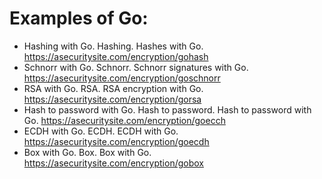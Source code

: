 # Examples of Go:

* Hashing with Go. Hashing. Hashes with Go. https://asecuritysite.com/encryption/gohash
* Schnorr with Go. Schnorr. Schnorr signatures with Go. https://asecuritysite.com/encryption/goschnorr
* RSA with Go. RSA. RSA encryption with Go. https://asecuritysite.com/encryption/gorsa
* Hash to password with Go. Hash to password. Hash to password with Go. https://asecuritysite.com/encryption/goecch
* ECDH with Go. ECDH. ECDH with Go. https://asecuritysite.com/encryption/goecdh
* Box with Go. Box. Box with Go. https://asecuritysite.com/encryption/gobox
